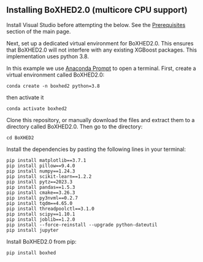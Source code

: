 ## Installing BoXHED2.0 (multicore CPU support)

Install Visual Studio before attempting the below. See the [Prerequisites](https://github.com/BoXHED/BoXHED2.0/) section of the main page.

Next, set up a dedicated virtual environment for BoXHED2.0. This ensures that BoXHED2.0 will not interfere with any existing XGBoost packages. This implementation uses python 3.8.

In this example we use [Anaconda Prompt](https://docs.anaconda.com/anaconda/install/) to open a terminal. First, create a virtual environment called BoXHED2.0:
```
conda create -n boxhed2 python=3.8
```

then activate it
```
conda activate boxhed2
```

Clone this repository, or manually download the files and extract them to a directory called BoXHED2.0. Then go to the directory:
```
cd BoXHED2
```

Install the dependencies by pasting the following lines in your terminal:
```
pip install matplotlib==3.7.1
pip install pillow==9.4.0
pip install numpy==1.24.3
pip install scikit-learn==1.2.2
pip install pytz==2023.3
pip install pandas==1.5.3
pip install cmake==3.26.3
pip install py3nvml==0.2.7
pip install tqdm==4.65.0
pip install threadpoolctl==3.1.0
pip install scipy==1.10.1
pip install joblib==1.2.0
pip install --force-reinstall --upgrade python-dateutil
pip install jupyter
```

Install BoXHED2.0 from pip:
```
pip install boxhed
```
